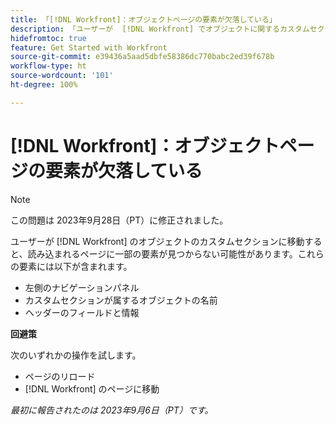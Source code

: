 ```yaml
---
title: 「[!DNL Workfront]：オブジェクトページの要素が欠落している」
description: 「ユーザーが  [!DNL Workfront] でオブジェクトに関するカスタムセクションに移ると、読み込むページに一部の要素が見つからない可能性があります。」
hidefromtoc: true
feature: Get Started with Workfront
source-git-commit: e39436a5aad5dbfe58386dc770babc2ed39f678b
workflow-type: ht
source-wordcount: '101'
ht-degree: 100%

---
```



# [!DNL Workfront]：オブジェクトページの要素が欠落している

>[!NOTE]
>
>この問題は 2023年9月28日（PT）に修正されました。

ユーザーが [!DNL Workfront] のオブジェクトのカスタムセクションに移動すると、読み込まれるページに一部の要素が見つからない可能性があります。これらの要素には以下が含まれます。

* 左側のナビゲーションパネル
* カスタムセクションが属するオブジェクトの名前
* ヘッダーのフィールドと情報

**回避策**

次のいずれかの操作を試します。

* ページのリロード
* [!DNL Workfront] のページに移動

_最初に報告されたのは 2023年9月6日（PT）です。_
